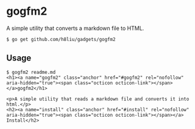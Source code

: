 # gogfm2

A simple utility that converts a markdown file to HTML.

```
$ go get github.com/h8liu/gadgets/gogfm2
```

## Usage

```
$ gogfm2 readme.md 
<h1><a name="gogfm2" class="anchor" href="#gogfm2" rel="nofollow" aria-hidden="true"><span class="octicon octicon-link"></span></a>gogfm2</h1>

<p>A simple utility that reads a markdown file and converts it into html.</p>
<h2><a name="install" class="anchor" href="#install" rel="nofollow" aria-hidden="true"><span class="octicon octicon-link"></span></a>
Install</h2>

```
